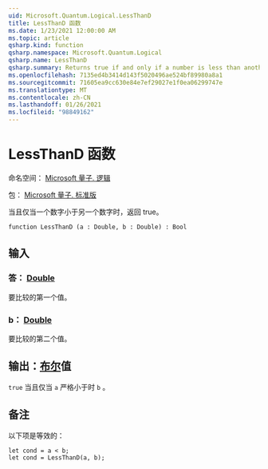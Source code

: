 ```yaml
---
uid: Microsoft.Quantum.Logical.LessThanD
title: LessThanD 函数
ms.date: 1/23/2021 12:00:00 AM
ms.topic: article
qsharp.kind: function
qsharp.namespace: Microsoft.Quantum.Logical
qsharp.name: LessThanD
qsharp.summary: Returns true if and only if a number is less than another number.
ms.openlocfilehash: 7135ed4b3414d143f5020496ae524bf89980a8a1
ms.sourcegitcommit: 71605ea9cc630e84e7ef29027e1f0ea06299747e
ms.translationtype: MT
ms.contentlocale: zh-CN
ms.lasthandoff: 01/26/2021
ms.locfileid: "98849162"
---
```

# <a name="lessthand-function"></a>LessThanD 函数

命名空间： [Microsoft 量子. 逻辑](xref:Microsoft.Quantum.Logical)

包： [Microsoft 量子. 标准版](https://nuget.org/packages/Microsoft.Quantum.Standard)


当且仅当一个数字小于另一个数字时，返回 true。

```qsharp
function LessThanD (a : Double, b : Double) : Bool
```


## <a name="input"></a>输入

### <a name="a--double"></a>答： [Double](xref:microsoft.quantum.lang-ref.double)

要比较的第一个值。


### <a name="b--double"></a>b： [Double](xref:microsoft.quantum.lang-ref.double)

要比较的第二个值。



## <a name="output--bool"></a>输出：[布尔](xref:microsoft.quantum.lang-ref.bool)值

`true` 当且仅当 `a` 严格小于时 `b` 。

## <a name="remarks"></a>备注

以下项是等效的：

```qsharp
let cond = a < b;
let cond = LessThanD(a, b);
```